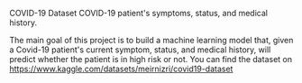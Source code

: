 COVID-19 Dataset
COVID-19 patient's symptoms, status, and medical history.

The main goal of this project is to build a machine learning model that, given a Covid-19 patient's current symptom, status, and medical history, will predict whether the patient is in high risk or not.
You can find the dataset on https://www.kaggle.com/datasets/meirnizri/covid19-dataset
